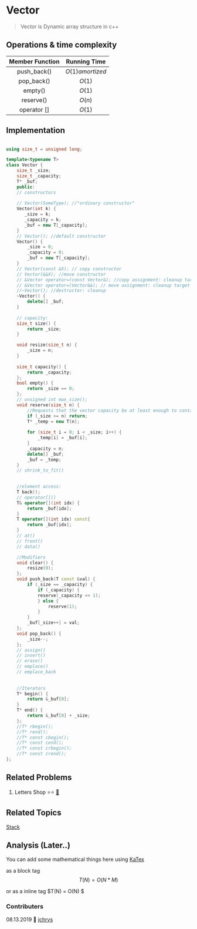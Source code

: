 # Vector
> Vector is Dynamic array structure in c++

## Operations & time complexity

| Member Function |  Running Time  |
|:---------------:|:--------------:|
|   push_back()   |$O(1) amortized$|
|    pop_back()   |     $O(1)$     |
|     empty()     |     $O(1)$     |
|    reserve()    |     $O(n)$     |
|   operator []   |     $O(1)$     |


## Implementation

```cpp   

using size_t = unsigned long;

template<typename T>
class Vector {
    size_t _size;
    size_t _capacity;
    T* _buf;
    public:
    // constructors
    
    // Vector(SomeType); //"ordinary constructor"
    Vector(int k) {
       _size = k;
       _capacity = k;
       _buf = new T[_capacity];
    }
    // Vector(); //default constructor
    Vector() {
        _size = 0;
        _capacity = 0;
        _buf = new T[_capacity];
    }
    // Vector(const &X); // copy constructor
    // Vector(&&X); //move constructor
    // &Vector operator=(const Vector&); //copy assignment: cleanup target and copy
    // &Vector operator=(Vector&&); // move assignment: cleanup target and move
    //~Vector(); //destructor: cleanup
    ~Vector() {
        delete[] _buf;
    }
    
    // capacity: 
    size_t size() {
        return _size;
    }

    void resize(size_t n) {
        _size = n;
    }
    
    size_t capacity() {
        return _capacity;
    };
    bool empty() {
        return _size == 0;
    };
    // unsigned int max_size();
    void reserve(size_t n) {
        //Requests that the vector capacity be at least enough to contain n elements.
        if (_size >= n) return;
        T* _temp = new T[n];
        
        for (size_t i = 0; i < _size; i++) {
            _temp[i] = _buf[i];
        }
        _capacity = n;
        delete[] _buf;
        _buf = _temp;
    }
    // shrink_to_fit()
   

    //element access:
    T back();
    // operator[]()
    T& operator[](int idx) {
        return _buf[idx];
    }
    T operator[](int idx) const{
        return _buf[idx];
    }
    // at()
    // front()
    // data() 

    //Modifiers
    void clear() {
        resize(0);
    };
    void push_back(T const &val) {
        if (_size == _capacity) {
            if (_capacity) {
            reserve(_capacity << 1);
            } else {
                reserve(1);
            }
        }
        _buf[_size++] = val;
    };
    void pop_back() {
        _size--;
    };
    // assign()
    // insert()
    // erase()
    // emplace()
    // emplace_back
   
    
    //Iterators 
    T* begin() {
        return &_buf[0];
    }
    T* end() {
        return &_buf[0] + _size;
    };
    //T* rbegin();
    //T* rend();
    //T* const cbegin();
    //T* const cend();
    //T* const crbegin();
    //T* const crend();
};
```

## Related Problems
1. Letters Shop :star::star: [:link:](https://codeforces.com/problemset/problem/1187/B)


## Related Topics
[Stack](/DataStructures/Linear/Stack)

## Analysis (Later..)
You can add some mathematical things here using [KaTex](https://katex.org/docs/supported.html)

as a block tag
$$
    T(N) = O(N*M)
$$

or as a inline tag $T(N) = O(N) $

### Contributers
08.13.2019 :tada: [jchrys](https://github.com/jchrys)  
